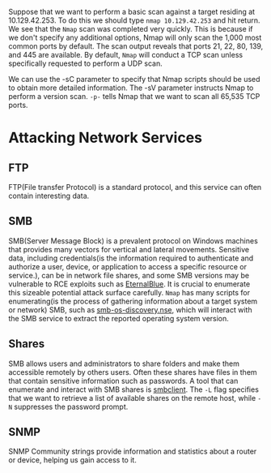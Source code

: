 Suppose that we want to perform a basic scan against a target residing at 10.129.42.253. To do this we should type `nmap 10.129.42.253` and hit return. We see that the `Nmap` scan was completed very quickly. This is because if we don't specify any additional options, Nmap will only scan the 1,000 most common ports by default. The scan output reveals that ports 21, 22, 80, 139, and 445 are available.
By default, `Nmap` will conduct a TCP scan unless specifically requested to perform a UDP scan.

We can use the -sC parameter to specify that Nmap scripts should be used to obtain more detailed information.
The -sV parameter instructs Nmap to perform a version scan.
`-p-` tells Nmap that we want to scan all 65,535 TCP ports.

#  Attacking Network Services
## FTP
FTP(File transfer Protocol) is a standard protocol, and this service can often contain interesting data.
## SMB
SMB(Server Message Block) is a prevalent protocol on Windows machines that provides many vectors  for vertical and lateral movements.
Sensitive data, including credentials(is the information required to authenticate and authorize a user, device, or application to access a specific resource or service.), can be in network file shares, and some SMB versions may be vulnerable to RCE exploits such as [EternalBlue](https://www.avast.com/c-eternalblue). 
It is crucial to enumerate this sizeable potential attack surface carefully. `Nmap` has many scripts for enumerating(is the process of gathering information about a target system or network) SMB, such as [smb-os-discovery.nse](https://nmap.org/nsedoc/scripts/smb-os-discovery.html), which will interact with the SMB service to extract the reported operating system version.
## Shares
SMB allows users and administrators to share folders and make them accessible remotely by others users.
Often these shares have files in them that contain sensitive information such as passwords.
A tool that can enumerate and interact with SMB shares is [smbclient](https://www.samba.org/samba/docs/current/man-html/smbclient.1.html). The `-L` flag specifies that we want to retrieve a list of available shares on the remote host, while `-N` suppresses the password prompt.

## SNMP
SNMP Community strings provide information and statistics about a router or device, helping us gain access to it.
